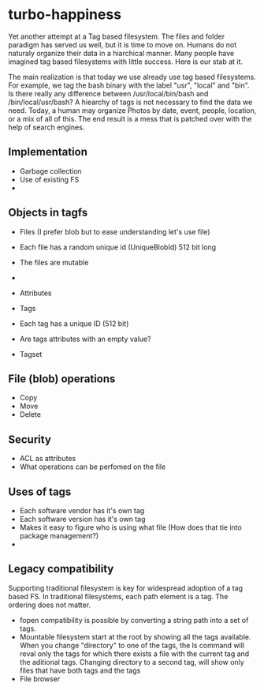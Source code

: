 turbo-happiness
===============

Yet another attempt at a Tag based filesystem. The files and folder paradigm has served us well, but it is time to move on. Humans do not naturaly organize their data in a hiarchical manner. Many people have imagined tag based filesystems with little success. Here is our stab at it.

The main realization is that today we use already use tag based filesystems. For example, we tag the bash binary with the label "usr", "local" and "bin". Is there really any difference between /usr/local/bin/bash and /bin/local/usr/bash? A hiearchy of tags is not necessary to find the data we need. Today, a human may organize Photos by date, event, people, location, or a mix of all of this. The end result is a mess that is patched over with the help of search engines.


Implementation
--------

- Garbage collection
- Use of existing FS
- 

Objects in tagfs
--------
- Files (I prefer blob but to ease understanding let's use file)
 - Each file has a random unique id (UniqueBlobId) 512 bit long
 - The files are mutable
 - 

- Attributes

- Tags
 - Each tag has a unique ID (512 bit)
 - Are tags attributes with an empty value?
 
- Tagset


File (blob) operations
--------

- Copy
- Move
- Delete

Security
--------
- ACL as attributes
- What operations can be perfomed on the file


Uses of tags
--------

- Each software vendor has it's own tag
- Each software version has it's own tag
- Makes it easy to figure who is using what file (How does that tie into package management?)
- 

Legacy compatibility
--------

Supporting traditional filesystem is key for widespread adoption of a tag based FS. In traditional filesystems, each path element is a tag. The ordering does not matter. 

- fopen compatibility is possible by converting a string path into a set of tags.
- Mountable filesystem start at the root by showing all the tags available. When you change "directory" to one of the tags, the ls command will reval only the tags for which there exists a file with the current tag and the aditional tags. Changing directory to a second tag, will show only files that have both tags and the tags
- File browser

